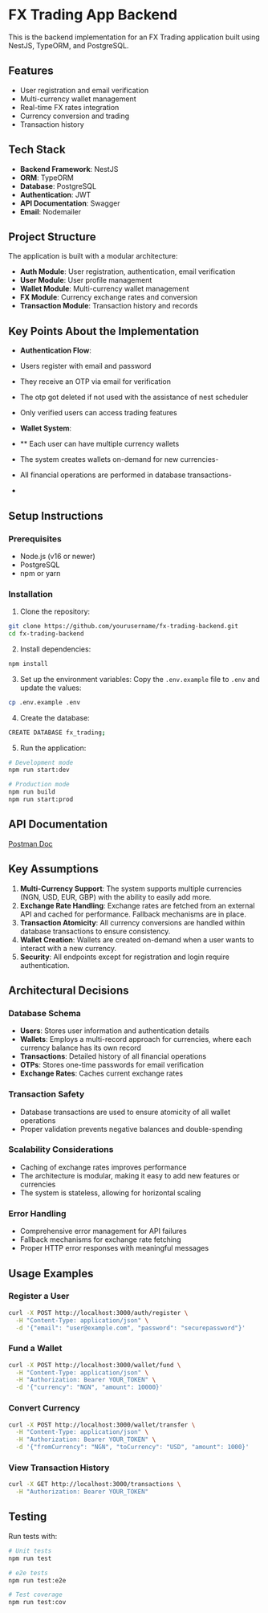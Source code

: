 # FX Trading App Backend

This is the backend implementation for an FX Trading application built using NestJS, TypeORM, and PostgreSQL.

## Features

- User registration and email verification
- Multi-currency wallet management
- Real-time FX rates integration
- Currency conversion and trading
- Transaction history

## Tech Stack

- **Backend Framework**: NestJS
- **ORM**: TypeORM
- **Database**: PostgreSQL
- **Authentication**: JWT
- **API Documentation**: Swagger
- **Email**: Nodemailer

## Project Structure

The application is built with a modular architecture:

- **Auth Module**: User registration, authentication, email verification
- **User Module**: User profile management
- **Wallet Module**: Multi-currency wallet management
- **FX Module**: Currency exchange rates and conversion
- **Transaction Module**: Transaction history and records

## Key Points About the Implementation

- **Authentication Flow**:

- Users register with email and password
- They receive an OTP via email for verification
- The otp got deleted if not used with the assistance of nest scheduler
- Only verified users can access trading features


- **Wallet System**:

- ** Each user can have multiple currency wallets
- The system creates wallets on-demand for new currencies-
- All financial operations are performed in database transactions-
- 
## Setup Instructions

### Prerequisites

- Node.js (v16 or newer)
- PostgreSQL
- npm or yarn

### Installation

1. Clone the repository:
```bash
git clone https://github.com/yourusername/fx-trading-backend.git
cd fx-trading-backend
```

2. Install dependencies:
```bash
npm install
```

3. Set up the environment variables:
Copy the `.env.example` file to `.env` and update the values:
```bash
cp .env.example .env
```

4. Create the database:
```bash
CREATE DATABASE fx_trading;
```

5. Run the application:
```bash
# Development mode
npm run start:dev

# Production mode
npm run build
npm run start:prod
```

## API Documentation
[Postman Doc](https://app.getpostman.com/join-team?invite_code=d5c1b972bd77b3f89b45077487704c07797b105aec4f0fd0ad00171ec30cb5b3&target_code=0c8626f0a84747264c052ec173eb680c)


## Key Assumptions

1. **Multi-Currency Support**: The system supports multiple currencies (NGN, USD, EUR, GBP) with the ability to easily add more.
2. **Exchange Rate Handling**: Exchange rates are fetched from an external API and cached for performance. Fallback mechanisms are in place.
3. **Transaction Atomicity**: All currency conversions are handled within database transactions to ensure consistency.
4. **Wallet Creation**: Wallets are created on-demand when a user wants to interact with a new currency.
5. **Security**: All endpoints except for registration and login require authentication.

## Architectural Decisions

### Database Schema

- **Users**: Stores user information and authentication details
- **Wallets**: Employs a multi-record approach for currencies, where each currency balance has its own record
- **Transactions**: Detailed history of all financial operations
- **OTPs**: Stores one-time passwords for email verification
- **Exchange Rates**: Caches current exchange rates

### Transaction Safety

- Database transactions are used to ensure atomicity of all wallet operations
- Proper validation prevents negative balances and double-spending

### Scalability Considerations

- Caching of exchange rates improves performance
- The architecture is modular, making it easy to add new features or currencies
- The system is stateless, allowing for horizontal scaling

### Error Handling

- Comprehensive error management for API failures
- Fallback mechanisms for exchange rate fetching
- Proper HTTP error responses with meaningful messages

## Usage Examples

### Register a User

```bash
curl -X POST http://localhost:3000/auth/register \
  -H "Content-Type: application/json" \
  -d '{"email": "user@example.com", "password": "securepassword"}'
```

### Fund a Wallet

```bash
curl -X POST http://localhost:3000/wallet/fund \
  -H "Content-Type: application/json" \
  -H "Authorization: Bearer YOUR_TOKEN" \
  -d '{"currency": "NGN", "amount": 10000}'
```

### Convert Currency

```bash
curl -X POST http://localhost:3000/wallet/transfer \
  -H "Content-Type: application/json" \
  -H "Authorization: Bearer YOUR_TOKEN" \
  -d '{"fromCurrency": "NGN", "toCurrency": "USD", "amount": 1000}'
```

### View Transaction History

```bash
curl -X GET http://localhost:3000/transactions \
  -H "Authorization: Bearer YOUR_TOKEN"
```

## Testing

Run tests with:

```bash
# Unit tests
npm run test

# e2e tests
npm run test:e2e

# Test coverage
npm run test:cov
```